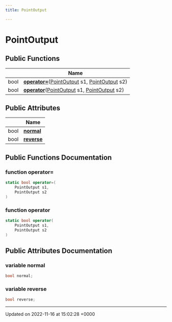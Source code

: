 ```yaml
---
title: PointOutput

---
```


# PointOutput





## Public Functions

|                | Name           |
| -------------- | -------------- |
| bool | **[operator=](/SignallingSystem-doc/vb/Classes/classPointOutput/#function-operator=)**([PointOutput](/SignallingSystem-doc/vb/Classes/classPointOutput/) s1, [PointOutput](/SignallingSystem-doc/vb/Classes/classPointOutput/) s2) |
| bool | **[operator](/SignallingSystem-doc/vb/Classes/classPointOutput/#function-operator)**([PointOutput](/SignallingSystem-doc/vb/Classes/classPointOutput/) s1, [PointOutput](/SignallingSystem-doc/vb/Classes/classPointOutput/) s2) |

## Public Attributes

|                | Name           |
| -------------- | -------------- |
| bool | **[normal](/SignallingSystem-doc/vb/Classes/classPointOutput/#variable-normal)**  |
| bool | **[reverse](/SignallingSystem-doc/vb/Classes/classPointOutput/#variable-reverse)**  |

## Public Functions Documentation

### function operator=

```csharp
static bool operator=(
    PointOutput s1,
    PointOutput s2
)
```


### function operator

```csharp
static bool operator(
    PointOutput s1,
    PointOutput s2
)
```


## Public Attributes Documentation

### variable normal

```csharp
bool normal;
```


### variable reverse

```csharp
bool reverse;
```


-------------------------------

Updated on 2022-11-16 at 15:02:28 +0000